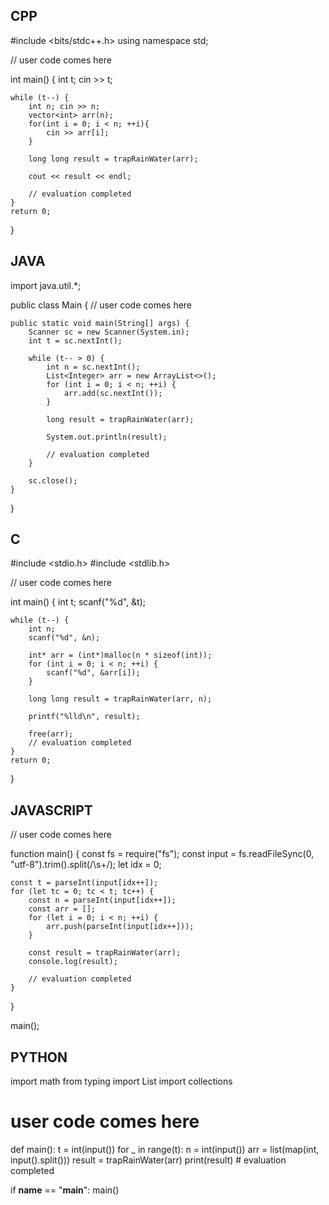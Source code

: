 ## CPP

#include <bits/stdc++.h>
using namespace std;

// user code comes here

int main() {
    int t;
    cin >> t;

    while (t--) {
        int n; cin >> n;
        vector<int> arr(n);
        for(int i = 0; i < n; ++i){
            cin >> arr[i];
        }

        long long result = trapRainWater(arr);

        cout << result << endl;

        // evaluation completed
    }
    return 0;
}

## JAVA

import java.util.*;

public class Main {
    // user code comes here

    public static void main(String[] args) {
        Scanner sc = new Scanner(System.in);
        int t = sc.nextInt();

        while (t-- > 0) {
            int n = sc.nextInt();
            List<Integer> arr = new ArrayList<>();
            for (int i = 0; i < n; ++i) {
                arr.add(sc.nextInt());
            }

            long result = trapRainWater(arr);

            System.out.println(result);

            // evaluation completed
        }

        sc.close();
    }
}

## C

#include <stdio.h>
#include <stdlib.h>

// user code comes here

int main() {
    int t;
    scanf("%d", &t);

    while (t--) {
        int n;
        scanf("%d", &n);

        int* arr = (int*)malloc(n * sizeof(int));
        for (int i = 0; i < n; ++i) {
            scanf("%d", &arr[i]);
        }

        long long result = trapRainWater(arr, n);
        
        printf("%lld\n", result);

        free(arr);
        // evaluation completed
    }
    return 0;
}

## JAVASCRIPT

// user code comes here

function main() {
    const fs = require("fs");
    const input = fs.readFileSync(0, "utf-8").trim().split(/\s+/);
    let idx = 0;

    const t = parseInt(input[idx++]);
    for (let tc = 0; tc < t; tc++) {
        const n = parseInt(input[idx++]);
        const arr = [];
        for (let i = 0; i < n; ++i) {
            arr.push(parseInt(input[idx++]));
        }

        const result = trapRainWater(arr);
        console.log(result);

        // evaluation completed
    }
}

main();

## PYTHON

import math
from typing import List
import collections

# user code comes here

def main():
    t = int(input())
    for _ in range(t):
        n = int(input())
        arr = list(map(int, input().split()))
        result = trapRainWater(arr)
        print(result)
        # evaluation completed

if __name__ == "__main__":
    main()